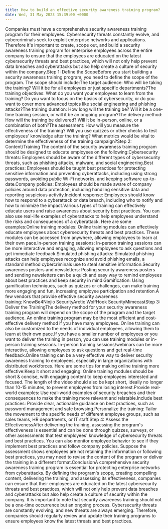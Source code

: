 ```yaml
---
title: How to build an effective security awareness training program?
date: Wed, 31 May 2023 15:39:00 +0000
---
```

Companies must have a comprehensive security awareness training program for their employees. Cybersecurity threats constantly evolve, and cybercriminals seek to exploit enterprise networks and applications. Therefore it's important to create, scope out, and build a security awareness training program for enterprise employees across the entire company to ensure that the employees are educated on the latest cybersecurity threats and best practices, which will not only help prevent data breaches and cyberattacks but also help create a culture of security within the company.Step 1: Define the ScopeBefore you start building a security awareness training program, you need to define the scope of the program. The scope should include:The target audience: Who will be taking the training? Will it be for all employees or just specific departments?The training objectives: What do you want your employees to learn from the training? Do you want to focus on the basics of cybersecurity, or do you want to cover more advanced topics like social engineering and phishing attacks?The training duration: How long will the training be? Will it be a one-time training session, or will it be an ongoing program?The delivery method: How will the training be delivered? Will it be in-person, online, or a combination of both?The assessment: How will you measure the effectiveness of the training? Will you use quizzes or other checks to test employees' knowledge after the training? What metrics would be vital to determine the effectiveness of the training campaign?Step 2: Content/Training The content of the security awareness training program should be designed to educate employees on the following:Cybersecurity threats: Employees should be aware of the different types of cybersecurity threats, such as phishing attacks, malware, and social engineering.Best practices: Employees should be taught best practices for protecting sensitive information and preventing cyberattacks, including using strong passwords, avoiding public Wi-Fi networks, and keeping software up-to-date.Company policies: Employees should be made aware of company policies around data protection, including handling sensitive data and reporting suspicious activity.Incident response: Employees should know how to respond to a cyberattack or data breach, including who to notify and how to minimize the impact.Various types of training can effectively educate users and raise awareness about security best practices. You can also use real-life examples of cyberattacks to help employees understand the risks and consequences of a cyberattack. Here are some examples:Online training modules: Online training modules can effectively educate employees about cybersecurity threats and best practices. These modules can be accessed from anywhere, allowing employees to learn at their own pace.In-person training sessions: In-person training sessions can be more interactive and engaging, allowing employees to ask questions and get immediate feedback.Simulated phishing attacks: Simulated phishing attacks can help employees recognize and avoid phishing emails, a standard method cybercriminals use to steal sensitive information.Security awareness posters and newsletters: Posting security awareness posters and sending newsletters can be a quick and easy way to remind employees about best practices and keep security in mind.Gamification: Using gamification techniques, such as quizzes or challenges, can make training more engaging and fun, increasing employee participation and retention.A few vendors that provide effective security awareness training: KnowBe4Ninjio SecurityArctic WolfHook SecurityMimecastStep 3: Deliver the TrainingThe delivery method for your security awareness training program will depend on the scope of the program and the target audience. An online training program may be the most efficient and cost-effective delivery method if you have many employees. Online training can also be customized to the needs of individual employees, allowing them to learn at their own pace.If you have a smaller number of employees or you want to deliver the training in person, you can use training modules or in-person training sessions. In-person training sessions/webinars can be more interactive, allowing employees to ask questions and get real-time feedback.Online training can be a very effective way to deliver security awareness training to employees, especially in large organizations with distributed workforces. Here are some tips for making online training more effective:Keep it short and engaging: Online training modules should be short & concise, with engaging content to keep employees interested and focused. The length of the video should also be kept short, ideally no longer than 10-15 minutes, to prevent employees from losing interest.Provide real-world examples: Use real-world examples of security breaches and their consequences to make the training more relevant and relatable.Include best practices: Provide clear, actionable guidance on best practices, such as password management and safe browsing.Personalize the training: Tailor the movement to the specific needs of different employee groups, such as sales teams, HR departments, or IT staff.Step 4: Assess the EffectivenessAfter delivering the training, assessing the program's effectiveness is essential and can be done through quizzes, surveys, or other assessments that test employees' knowledge of cybersecurity threats and best practices. You can also monitor employee behavior to see if they implement best practices and follow company policies. Suppose the assessment shows employees are not retaining the information or following best practices, you may need to revise the content of the program or deliver the training in a different format.ConclusionA comprehensive security awareness training program is essential for protecting enterprise networks from cyberattacks. By defining the program's scope, creating compelling content, delivering the training, and assessing its effectiveness, companies can ensure that their employees are educated on the latest cybersecurity threats and best practices, which will not only help prevent data breaches and cyberattacks but also help create a culture of security within the company. It is important to note that security awareness training should not be a one-time occurrence but an ongoing process. Cybersecurity threats are constantly evolving, and new threats are always emerging. Therefore, companies should regularly review and update their training programs to ensure employees know the latest threats and best practices.